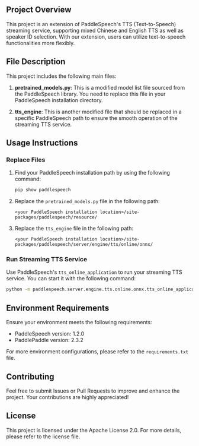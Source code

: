## Project Overview

This project is an extension of PaddleSpeech's TTS (Text-to-Speech) streaming service, supporting mixed Chinese and English TTS as well as speaker ID selection. With our extension, users can utilize text-to-speech functionalities more flexibly.

## File Description

This project includes the following main files:

1. **pretrained_models.py**: This is a modified model list file sourced from the PaddleSpeech library. You need to replace this file in your PaddleSpeech installation directory.

2. **tts_engine**: This is another modified file that should be replaced in a specific PaddleSpeech path to ensure the smooth operation of the streaming TTS service.

## Usage Instructions

### Replace Files

1. Find your PaddleSpeech installation path by using the following command:
   ```bash
   pip show paddlespeech
   ```
   
2. Replace the `pretrained_models.py` file in the following path:
   ```
   <your PaddleSpeech installation location>/site-packages/paddlespeech/resource/
   ```

3. Replace the `tts_engine` file in the following path:
   ```
   <your PaddleSpeech installation location>/site-packages/paddlespeech/server/engine/tts/online/onnx/
   ```

### Run Streaming TTS Service

Use PaddleSpeech's `tts_online_application` to run your streaming TTS service. You can start it with the following command:
```bash
python -m paddlespeech.server.engine.tts.online.onnx.tts_online_application
```

## Environment Requirements

Ensure your environment meets the following requirements:

- PaddleSpeech version: 1.2.0
- PaddlePaddle version: 2.3.2

For more environment configurations, please refer to the `requirements.txt` file.

## Contributing

Feel free to submit Issues or Pull Requests to improve and enhance the project. Your contributions are highly appreciated!

## License

This project is licensed under the Apache License 2.0. For more details, please refer to the license file.
